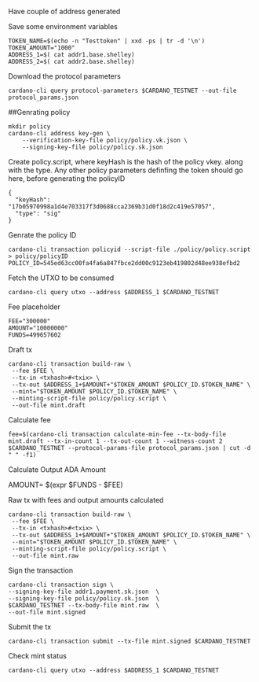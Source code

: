 
Have couple of address generated

Save some environment variables

```
TOKEN_NAME=$(echo -n "Testtoken" | xxd -ps | tr -d '\n')
TOKEN_AMOUNT="1000"
ADDRESS_1=$( cat addr1.base.shelley)
ADDRESS_2=$( cat addr2.base.shelley)
```

Download the protocol parameters

```
cardano-cli query protocol-parameters $CARDANO_TESTNET --out-file protocol_params.json
```

##Genrating policy

```
mkdir policy
cardano-cli address key-gen \
    --verification-key-file policy/policy.vk.json \
    --signing-key-file policy/policy.sk.json
```
Create policy.script, where keyHash is the hash of the policy vkey. along with the type.
Any other policy parameters definfing the token should go here, before generating the policyID

```
{
  "keyHash": "17b05970998a1d4e703317f3d0688cca2369b31d0f18d2c419e57057",
  "type": "sig"
}
```
Genrate the policy ID

```
cardano-cli transaction policyid --script-file ./policy/policy.script > policy/policyID
POLICY_ID=545ed63cc00fa4fa6a847fbce2dd00c9123eb419802d48ee938efbd2
```

Fetch the UTXO to be consumed
```
cardano-cli query utxo --address $ADDRESS_1 $CARDANO_TESTNET
```
Fee placeholder
```
FEE="300000"
AMOUNT="10000000"
FUNDS=499657602
```
Draft tx
```
cardano-cli transaction build-raw \
 --fee $FEE \
 --tx-in <txhash>#<txix> \
 --tx-out $ADDRESS_1+$AMOUNT+"$TOKEN_AMOUNT $POLICY_ID.$TOKEN_NAME" \
 --mint="$TOKEN_AMOUNT $POLICY_ID.$TOKEN_NAME" \
 --minting-script-file policy/policy.script \
 --out-file mint.draft
 ```

Calculate fee
```
fee=$(cardano-cli transaction calculate-min-fee --tx-body-file mint.draft --tx-in-count 1 --tx-out-count 1 --witness-count 2 $CARDANO_TESTNET --protocol-params-file protocol_params.json | cut -d " " -f1)
```
Calculate Output ADA Amount

AMOUNT= $(expr $FUNDS - $FEE)

Raw tx with fees and output amounts calculated
```
cardano-cli transaction build-raw \
 --fee $FEE \
 --tx-in <txhash>#<txix> \
 --tx-out $ADDRESS_1+$AMOUNT+"$TOKEN_AMOUNT $POLICY_ID.$TOKEN_NAME" \
 --mint="$TOKEN_AMOUNT $POLICY_ID.$TOKEN_NAME" \
 --minting-script-file policy/policy.script \
 --out-file mint.raw
 ```

Sign the transaction
```
cardano-cli transaction sign \
--signing-key-file addr1.payment.sk.json  \
--signing-key-file policy/policy.sk.json  \
$CARDANO_TESTNET --tx-body-file mint.raw  \
--out-file mint.signed
```

Submit the tx
```
cardano-cli transaction submit --tx-file mint.signed $CARDANO_TESTNET
```

Check mint status
```
cardano-cli query utxo --address $ADDRESS_1 $CARDANO_TESTNET
```